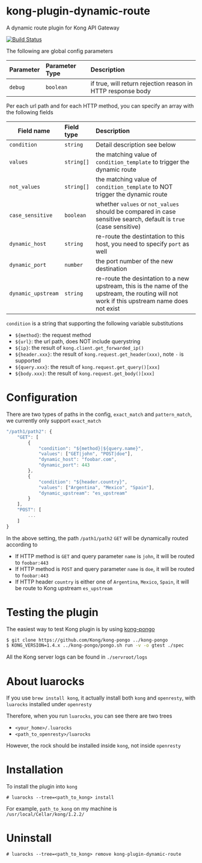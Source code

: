 # kong-plugin-dynamic-route

A dynamic route plugin for Kong API Gateway

[![Build Status](https://travis-ci.org/samngms/kong-plugin-dynamic-route.svg?branch=master)](https://travis-ci.org/samngms/kong-plugin-dynamic-route) 

The following are global config parameters

| Parameter | Parameter Type | Description |
|-----------|:---------------|:------------|
| `debug` | `boolean` | if true, will return rejection reason in HTTP response body |

Per each url path and for each HTTP method, you can specify an array with the following fields

| Field name | Field type | Description |
|-----------|:-----------------|:------------|
| `condition` | `string` | Detail description see below |
| `values` | `string[]` | the matching value of `condition_template` to trigger the dynamic route |
| `not_values` | `string[]` | the matching value of `condition_template` to NOT trigger the dynamic route |
| `case_sensitive` | `boolean` | whether `values` or `not_values` should be compared in case sensitive search, default is `true` (case sensitive) |
| `dynamic_host` | `string` | re-route the destintation to this host, you need to specify `port` as well |
| `dynamic_port` | `number` | the port number of the new destination |
| `dynamic_upstream` | `string` | re-route the desintation to a new upstream, this is the name of the upstream, the routing will not work if this upstream name does not exist |

`condition` is a string that supporting the following variable substitutions
- `${method}`: the request method
- `${url}`: the url path, does NOT include querystring
- `${ip}`: the result of `kong.client.get_forwarded_ip()`
- `${header.xxx}`: the result of `kong.request.get_header(xxx)`, note `-` is supported
- `${query.xxx}`: the result of `kong.request.get_query()[xxx]`
- `${body.xxx}`: the result of `kong.request.get_body()[xxx]`

# Configuration

There are two types of paths in the config, `exact_match` and `pattern_match`, we currently only support `exact_match`

```js
"/path1/path2": {
    "GET": [
        {
            "condition": "${method}|${query.name}",
            "values": ["GET|john", "POST|doe"],
            "dynamic_host": "foobar.com",
            "dynamic_port": 443
        },
        {
            "condition": "${header.country}",
            "values": ["Argentina", "Mexico", "Spain"],
            "dynamic_upstream": "es_upstream"
        }
    ],
    "POST": [
        ...
    ]
}
```
In the above setting, the path `/path1/path2` `GET` will be dynamically routed according to
- If HTTP method is `GET` and query parameter `name` is `john`, it will be routed to `foobar:443`
- If HTTP method is `POST` and query parameter `name` is `doe`, it will be routed to `foobar:443`
- If HTTP header `country` is either one of `Argentina`, `Mexico`, `Spain`, it will be route to Kong upstream `es_upstream`

# Testing the plugin

The easiest way to test Kong plugin is by using [kong-pongo](https://github.com/Kong/kong-pongo)

```sh
$ git clone https://github.com/Kong/kong-pongo ../kong-pongo
$ KONG_VERSION=1.4.x ../kong-pongo/pongo.sh run -v -o gtest ./spec
```

All the Kong server logs can be found in `./servroot/logs`

# About luarocks

If you use `brew install kong`, it actually install both `kong` and `openresty`, with `luarocks` installed under `openresty`

Therefore, when you run `luarocks`, you can see there are two trees
- `<your_home>/.luarocks`
- `<path_to_openresty>/luarocks`

However, the rock should be installed inside `kong`, not inside `openresty`

# Installation

To install the plugin into `kong`

```shell script
# luarocks --tree=<path_to_kong> install
```

For example, `path_to_kong` on my machine is `/usr/local/Cellar/kong/1.2.2/`

# Uninstall

```shell script
# luarocks --tree=<path_to_kong> remove kong-plugin-dynamic-route
```
